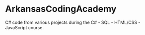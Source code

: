 # ArkansasCodingAcademy
C# code from various projects during the C# - SQL - HTML/CSS - JavaScript course.
